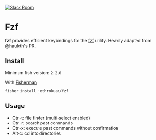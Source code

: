 [![Slack Room][slack-badge]][slack-link]

# Fzf

**fzf** provides efficient keybindings for the [fzf](https://github.com/junegunn/fzf) utility. Heavily adapted from @hauleth's PR.

## Install

Minimum fish version: `2.2.0`

With [Fisherman]

```
fisher install jethrokuan/fzf
```

## Usage
- Ctrl-t: file finder (multi-select enabled)
- Ctrl-r: search past commands
- Ctrl-x: execute past commands without confirmation
- Alt-c: cd into directories

[slack-link]: https://fisherman-wharf.herokuapp.com/
[slack-badge]: https://img.shields.io/badge/slack-join%20the%20chat-00B9FF.svg?style=flat-square
[Fisherman]: https://github.com/fisherman/fisherman
